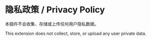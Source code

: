 # 隐私政策 / Privacy Policy

本插件不会收集、存储或上传任何用户隐私数据。

This extension does not collect, store, or upload any user private data. 